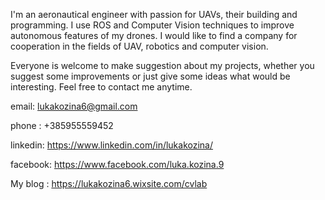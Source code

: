 I'm an aeronautical engineer with passion for UAVs, their building and programming. I use ROS and Computer Vision techniques to improve autonomous features of my drones. I would like to find a company for cooperation in the fields of UAV, robotics and computer vision.

Everyone is welcome to make suggestion about my projects, whether you suggest some improvements or just give some ideas what would be interesting. Feel free to contact me anytime.

email: lukakozina6@gmail.com

 phone : +385955559452 

linkedin: https://www.linkedin.com/in/lukakozina/

facebook: https://www.facebook.com/luka.kozina.9

My blog : https://lukakozina6.wixsite.com/cvlab

<!---
lkozina1309/lkozina1309 is a ✨ special ✨ repository because its `README.md` (this file) appears on your GitHub profile.
You can click the Preview link to take a look at your changes.
--->
